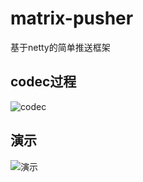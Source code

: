 # matrix-pusher
基于netty的简单推送框架

## codec过程
![codec](https://chris-peng.github.io/matrix-pusher/matrix-pusher-help1.png)


## 演示
![演示](https://chris-peng.github.io/matrix-pusher/matrix-pusher-help2.gif)
